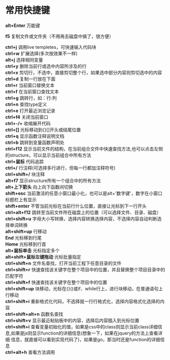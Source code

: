 # 常用快捷键

**alt+Enter** 万能键  
  
**f5** 复制文件或文件夹（不用再去磁盘中搞了，很方便）  
  
**ctrl+j** 调用live templetes，可快速输入代码块  
**ctrl+w** 扩展选择(多次按效果不一样)  
**alt+j** 选择相同变量  
**ctrl+y** 删除当前行或选中内容所涉及的行  
**ctrl+x** 剪切行，不选中，直接剪切整个行，如果选中部分内容则剪切选中的内容  
**ctrl+d** 复制一行放在下面  
**ctrl+r** 当前窗口替换文本  
**ctrl+f** 在当前窗口查找文本  
**ctrl+g** 跳转行，如：行:列  
**ctrl+n** 查找type定义  
**ctrl+e** 打开最近浏览记录  
**ctrl+f4** 关闭当前窗口  
**ctrl+-/+** 收缩展开代码  
**ctrl+[]** 光标移动到{}[]开头或结尾位置  
**ctrl+q** 显示函数注释说明文档  
**ctrl+b** 跳转到变量函数声明处  
**ctrl+f12** 显示当前文件的结构，在当前组合文件中快速查找方法,也可以点击左侧的structure，可以显示当前组合中所有方法  
**ctrl+鼠标** 代码追踪  
**ctrl+/** 行注释(可选择多行进行，但每一行都加注释符号)  
**ctrl+shift+/** 块注释  
**alt+f7** 显示structure所有一个组合中的所有方法  
**alt+上下箭头** 向上向下函数间切换  
**shift+esc** 当前激活的任意小窗口最小化，也可以是alt+'数字键'，数字在小窗口标题栏上有显示  
**shift+enter** 不管当前光标在当前行什么位置，直接让光标到下一行开头  
**ctrl+alt+f12** 跳转至当前文件所在磁盘上的位置（可以选择文件、目录、磁盘）  
**ctrl+shift+u** 字母大小写转换，选择内容转换选择内容，不选择内容自动判断选择单词转换  
**alt+shift+up** 行移动  
**End** 光标移到行尾  
**Home** 光标移到行首  
**alt+鼠标单击** 光标指定多个  
**alt+shift+鼠标左键拖动** 光标批量指定  
**ctrl+shift+n** 文件名查找，打开当前工程下任意目录的文件  
**ctrl+shift+r** 快速查找该关键字在整个项目中的位置，并且替换整个项目目录中的匹配字符  
**ctrl+shift+f** 快速查找该关键字在整个项目中的位置  
**ctrl+shift+up** 块移动，光标在{}()或if、while行上，进行块移动，在普通语句上行移动  
**ctrl+shift+i** 重新格式化代码，不选择就一行行格式化，选择内容格式化选择的内容  
**ctrl+shift+alt+n** 函数名查找  
**ctrl+shift+v** 显示最近粘贴板中的内容，选择后内容插入到光标位置  
**ctrl+shift+i** 查看变量初始化的值，如果是css中的class则显示当前class详细信息,如果是js则显示function的详细信息(想象一下，如果在jquery的方法上查看详细 信息，就直接可以看到实现代码了)，如果是go，那当时还是function的详细信息  
**ctrl+alt+h** 查看方法调用  
